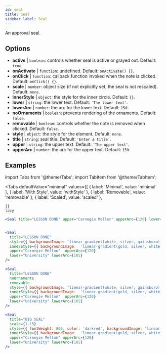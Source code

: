 ```yaml
---
id: seal 
title: Seal
sidebar_label: Seal
---
```


An approval seal.

## Options

* __active__ | `boolean`: controls whether seal is active or grayed out. Default: `true`.
* __onActivate__ | `function`: undefined. Default: `onActivate() {}`.
* __onClick__ | `function`: callback function invoked when the note is clicked. Default: `onClick() {}`.
* __scale__ | `number`: object size (if not explicitly set, the seal is not rescaled). Default: `none`.
* __innerStyle__ | `object`: the style for the inner circle. Default: `{}`.
* __lower__ | `string`: the lower text. Default: `'The lower text'`.
* __lowerArc__ | `number`: the arc for the lower text. Default: `150`.
* __noOrnaments__ | `boolean`: prevents rendering of the ornaments. Default: `false`.
* __removable__ | `boolean`: controls whether the note is removed when clicked. Default: `false`.
* __style__ | `object`: the style for the element. Default: `none`.
* __title__ | `string`: seal title. Default: `'Enter a title'`.
* __upper__ | `string`: the upper text. Default: `'The upper text'`.
* __upperArc__ | `number`: the arc for the upper text. Default: `150`.


## Examples

import Tabs from '@theme/Tabs';
import TabItem from '@theme/TabItem';

<Tabs
    defaultValue="minimal"
    values={[
        { label: 'Minimal', value: 'minimal' },
        { label: 'With Style', value: 'withStyle' },
        { label: 'Removable', value: 'removable' },
        { label: 'Scaled', value: 'scaled' },

    ]}
    lazy
>

<TabItem value="minimal">

```jsx live
<Seal title="LESSON DONE" upper="Carnegie Mellon" upperArc={120} lower="University" lowerArc={105} />
```
</TabItem>

<TabItem value="withStyle">

```jsx live

<Seal 
  title="LESSON DONE" 
  style={{ backgroundImage: 'linear-gradient(white, silver, gainsboro)'}}
  innerStyle={{ backgroundImage:  'linear-gradient(gold, silver, white)' }}
  upper="Carnegie Mellon"  upperArc={120} 
  lower="University" lowerArc={105}
/>
```

</TabItem>

<TabItem value="removable">

```jsx live
<Seal 
  title="LESSON DONE" 
  noOrnaments
  removable
  style={{ backgroundImage: 'linear-gradient(white, silver, gainsboro)'}}
  innerStyle={{ backgroundImage:  'linear-gradient(gold, silver, white)' }}
  upper="Carnegie Mellon"  upperArc={120} 
  lower="University" lowerArc={105}
/>
```
</TabItem>

<TabItem value="scaled">

```jsx live
<Seal 
  title="BIG SEAL" 
  scale={1.15}
  style={{ fontWeight: 800, color: 'darkred', backgroundImage: 'linear-gradient(white, silver, gainsboro)'}}
  innerStyle={{ backgroundImage:  'linear-gradient(gold, silver, white)' }}
  upper="Carnegie Mellon" upperArc={120} 
  lower="University" lowerArc={105}
/>
```
</TabItem>

</Tabs>
